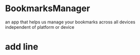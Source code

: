 # BookmarksManager
an app that helps us manage your bookmarks across all devices independent of platform or device

# add line